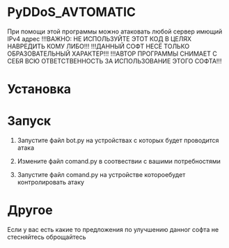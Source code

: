 # PyDDoS_AVTOMATIC
При помощи этой программы можно атаковать любой сервер имющий IPv4 адрес
!!!ВАЖНО: НЕ ИСПОЛЬЗУЙТЕ ЭТОТ КОД В ЦЕЛЯХ НАВРЕДИТЬ КОМУ ЛИБО!!!
!!!ДАННЫЙ СОФТ НЕСЁ ТОЛЬКО ОБРАЗОВАТЕЛЬНЫЙ ХАРАКТЕР!!!
!!!АВТОР ПРОГРАММЫ СНИМАЕТ С СЕБЯ ВСЮ ОТВЕТСТВЕННОСТЬ ЗА ИСПОЛЬЗОВАНИЕ ЭТОГО СОФТА!!!


# Установка


# Запуск
 
1. Запустите файл bot.py на устройствах с которых будет проводится атака 

2. Измените файл comand.py в соотвествии с вашими потребностями 

3. Запустите файл comand.py на устройстве котороебудет контролировать атаку



# Другое
Если у вас есть какие то предложения по улучшению данног софта не стесняйтесь оброщайтесь 
